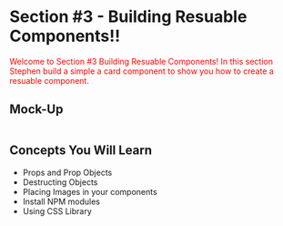 <h1>Section #3 - Building Resuable Components!!</h1>

<p style="color:red">
    Welcome to Section #3 Building Resuable Components! In this section Stephen build a simple a card component
    to show you how to create a resuable component.
</p>

<h2>Mock-Up</h2>
<img src="">

<h2>Concepts You Will Learn</h2>
<ul>
  <li>Props and Prop Objects</li>
  <li>Destructing Objects</li>
  <li>Placing Images in your components</li>
  <li>Install NPM modules</li>  
  <li>Using CSS Library</li>
</ul>
